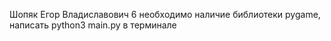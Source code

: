 Шопяк Егор Владиславович
6
необходимо наличие библиотеки pygame, написать python3 main.py в терминале
